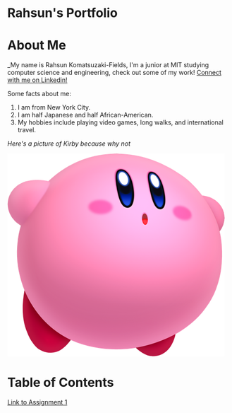 # Rahsun's Portfolio

# About Me

\_My name is Rahsun Komatsuzaki-Fields, I'm a junior at MIT studying computer science and engineering, check out some of my work! [Connect with me on Linkedin!](https://www.linkedin.com/in/rahsun-komatsuzaki-fields-089b5b245/)

Some facts about me:

1. I am from New York City.
2. I am half Japanese and half African-American.
3. My hobbies include playing video games, long walks, and international travel.

_Here's a picture of Kirby because why not_

![Kirby is not here right now](assets/kirby-puffy.png)

# Table of Contents

[Link to Assignment 1](assignments/assignment1.md)
